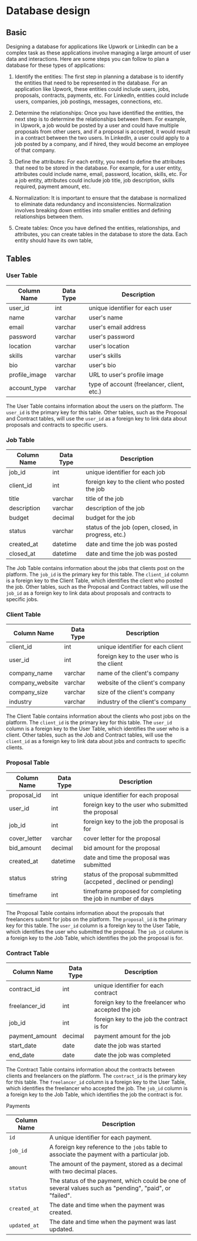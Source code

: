# Database design

## Basic

Designing a database for applications like Upwork or LinkedIn can be a complex task as these applications involve managing a large amount of user data and interactions. Here are some steps you can follow to plan a database for these types of applications:

1. Identify the entities: The first step in planning a database is to identify the entities that need to be represented in the database. For an application like Upwork, these entities could include users, jobs, proposals, contracts, payments, etc. For LinkedIn, entities could include users, companies, job postings, messages, connections, etc.

1. Determine the relationships: Once you have identified the entities, the next step is to determine the relationships between them. For example, in Upwork, a job would be posted by a user and could have multiple proposals from other users, and if a proposal is accepted, it would result in a contract between the two users. In LinkedIn, a user could apply to a job posted by a company, and if hired, they would become an employee of that company.

1. Define the attributes: For each entity, you need to define the attributes that need to be stored in the database. For example, for a user entity, attributes could include name, email, password, location, skills, etc. For a job entity, attributes could include job title, job description, skills required, payment amount, etc.

1. Normalization: It is important to ensure that the database is normalized to eliminate data redundancy and inconsistencies. Normalization involves breaking down entities into smaller entities and defining relationships between them.

1. Create tables: Once you have defined the entities, relationships, and attributes, you can create tables in the database to store the data. Each entity should have its own table,

## Tables

### User Table

| Column Name | Data Type | Description |
|-------------|----------|-------------|
| user_id | int | unique identifier for each user |
| name | varchar | user's name |
| email | varchar | user's email address |
| password | varchar | user's password |
| location | varchar | user's location |
| skills | varchar | user's skills |
| bio | varchar | user's bio |
| profile_image | varchar | URL to user's profile image |
| account_type | varchar | type of account (freelancer, client, etc.) |

The User Table contains information about the users on the platform. The `user_id` is the primary key for this table. Other tables, such as the Proposal and Contract tables, will use the `user_id` as a foreign key to link data about proposals and contracts to specific users.

### Job Table

| Column Name | Data Type | Description |
|-------------|----------|-------------|
| job_id | int | unique identifier for each job |
| client_id | int | foreign key to the client who posted the job |
| title | varchar | title of the job |
| description | varchar | description of the job |
| budget | decimal | budget for the job |
| status | varchar | status of the job (open, closed, in progress, etc.) |
| created_at | datetime | date and time the job was posted |
| closed_at | datetime | date and time the job was posted |

The Job Table contains information about the jobs that clients post on the platform. The `job_id` is the primary key for this table. The `client_id` column is a foreign key to the Client Table, which identifies the client who posted the job. Other tables, such as the Proposal and Contract tables, will use the `job_id` as a foreign key to link data about proposals and contracts to specific jobs.

### Client Table

| Column Name | Data Type | Description |
|-------------|----------|-------------|
| client_id | int | unique identifier for each client |
| user_id | int | foreign key to the user who is the client |
| company_name | varchar | name of the client's company |
| company_website | varchar | website of the client's company |
| company_size | varchar | size of the client's company |
| industry | varchar | industry of the client's company |

The Client Table contains information about the clients who post jobs on the platform. The `client_id` is the primary key for this table. The `user_id` column is a foreign key to the User Table, which identifies the user who is a client. Other tables, such as the Job and Contract tables, will use the `client_id` as a foreign key to link data about jobs and contracts to specific clients.

### Proposal Table

| Column Name | Data Type | Description |
|-------------|----------|-------------|
| proposal_id | int | unique identifier for each proposal |
| user_id | int | foreign key to the user who submitted the proposal |
| job_id | int | foreign key to the job the proposal is for |
| cover_letter | varchar | cover letter for the proposal |
| bid_amount | decimal | bid amount for the proposal |
| created_at | datetime | date and time the proposal was submitted |
| status | string | status of the proposal submmitted (accpeted , declined or pending) |
| timeframe | int | timeframe proposed for completing the job in number of days |

The Proposal Table contains information about the proposals that freelancers submit for jobs on the platform. The `proposal_id` is the primary key for this table. The `user_id` column is a foreign key to the User Table, which identifies the user who submitted the proposal. The `job_id` column is a foreign key to the Job Table, which identifies the job the proposal is for.

### Contract Table

| Column Name | Data Type | Description |
|-------------|----------|-------------|
| contract_id | int | unique identifier for each contract |
| freelancer_id | int | foreign key to the freelancer who accepted the job |
| job_id | int | foreign key to the job the contract is for |
| payment_amount | decimal | payment amount for the job |
| start_date | date | date the job was started |
| end_date | date | date the job was completed |

The Contract Table contains information about the contracts between clients and freelancers on the platform. The `contract_id` is the primary key for this table. The `freelancer_id` column is a foreign key to the User Table, which identifies the freelancer who accepted the job. The `job_id` column is a foreign key to the Job Table, which identifies the job the contract is for.

Payments

| Column Name | Description |
|-------------|-------------|
| `id` | A unique identifier for each payment. |
| `job_id` | A foreign key reference to the `jobs` table to associate the payment with a particular job. |
| `amount` | The amount of the payment, stored as a decimal with two decimal places. |
| `status` | The status of the payment, which could be one of several values such as "pending", "paid", or "failed". |
| `created_at` | The date and time when the payment was created. |
| `updated_at` | The date and time when the payment was last updated. |
